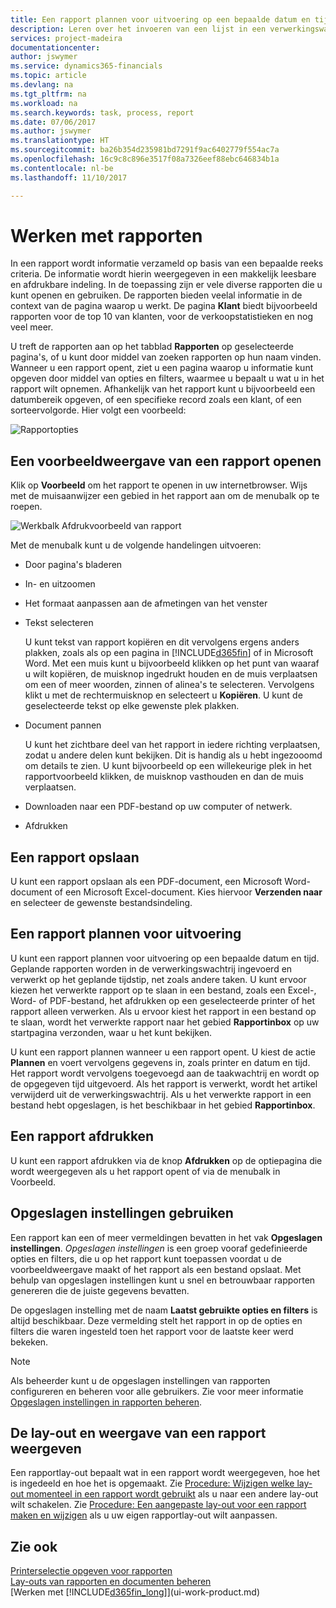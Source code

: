 ```yaml
---
title: Een rapport plannen voor uitvoering op een bepaalde datum en tijd | Microsoft Docs
description: Leren over het invoeren van een lijst in een verwerkingswachtrij en het plannen om te worden verwerkt op een specifieke datum en tijd.
services: project-madeira
documentationcenter: 
author: jswymer
ms.service: dynamics365-financials
ms.topic: article
ms.devlang: na
ms.tgt_pltfrm: na
ms.workload: na
ms.search.keywords: task, process, report
ms.date: 07/06/2017
ms.author: jswymer
ms.translationtype: HT
ms.sourcegitcommit: ba26b354d235981bd7291f9ac6402779f554ac7a
ms.openlocfilehash: 16c9c8c896e3517f08a7326eef88ebc646834b1a
ms.contentlocale: nl-be
ms.lasthandoff: 11/10/2017

---
```

# <a name="working-with-reports"></a>Werken met rapporten
In een rapport wordt informatie verzameld op basis van een bepaalde reeks criteria. De informatie wordt hierin weergegeven in een makkelijk leesbare en afdrukbare indeling. In de toepassing zijn er vele diverse rapporten die u kunt openen en gebruiken. De rapporten bieden veelal informatie in de context van de pagina waarop u werkt. De pagina **Klant** biedt bijvoorbeeld rapporten voor de top 10 van klanten, voor de verkoopstatistieken en nog veel meer.

U treft de rapporten aan op het tabblad **Rapporten** op geselecteerde pagina's, of u kunt door middel van zoeken rapporten op hun naam vinden. Wanneer u een rapport opent, ziet u een pagina waarop u informatie kunt opgeven door middel van opties en filters, waarmee u bepaalt u wat u in het rapport wilt opnemen. Afhankelijk van het rapport kunt u bijvoorbeeld een datumbereik opgeven, of een specifieke record zoals een klant, of een sorteervolgorde. Hier volgt een voorbeeld:

![Rapportopties](media/report_options.png "Rapportopties")

## <a name="previewing-a-report"></a>Een voorbeeldweergave van een rapport openen
Klik op **Voorbeeld** om het rapport te openen in uw internetbrowser. Wijs met de muisaanwijzer een gebied in het rapport aan om de menubalk op te roepen.  

![Werkbalk Afdrukvoorbeeld van rapport](media/report_viewer.png "Werkbalk Afdrukvoorbeeld van rapport")

Met de menubalk kunt u de volgende handelingen uitvoeren:

-   Door pagina's bladeren
-   In- en uitzoomen
-   Het formaat aanpassen aan de afmetingen van het venster
-   Tekst selecteren

    U kunt tekst van rapport kopiëren en dit vervolgens ergens anders plakken, zoals als op een pagina in [!INCLUDE[d365fin](includes/d365fin_md.md)] of in Microsoft Word.  Met een muis kunt u bijvoorbeeld klikken op het punt van waaraf u wilt kopiëren, de muisknop ingedrukt houden en de muis verplaatsen om een of meer woorden, zinnen of alinea's te selecteren. Vervolgens klikt u met de rechtermuisknop en selecteert u **Kopiëren**. U kunt de geselecteerde tekst op elke gewenste plek plakken.
-   Document pannen

    U kunt het zichtbare deel van het rapport in iedere richting verplaatsen, zodat u andere delen kunt bekijken. Dit is handig als u hebt ingezooomd om details te zien.  U kunt bijvoorbeeld op een willekeurige plek in het rapportvoorbeeld klikken, de muisknop vasthouden en dan de muis verplaatsen.

-   Downloaden naar een PDF-bestand op uw computer of netwerk.
-   Afdrukken


## <a name="saving-a-report"></a>Een rapport opslaan
U kunt een rapport opslaan als een PDF-document, een Microsoft Word-document of een Microsoft Excel-document. Kies hiervoor **Verzenden naar** en selecteer de gewenste bestandsindeling.

## <a name="ScheduleReport"></a>Een rapport plannen voor uitvoering
U kunt een rapport plannen voor uitvoering op een bepaalde datum en tijd. Geplande rapporten worden in de verwerkingswachtrij ingevoerd en verwerkt op het geplande tijdstip, net zoals andere taken. U kunt ervoor kiezen het verwerkte rapport op te slaan in een bestand, zoals een Excel-, Word- of PDF-bestand, het afdrukken op een geselecteerde printer of het rapport alleen verwerken. Als u ervoor kiest het rapport in een bestand op te slaan, wordt het verwerkte rapport naar het gebied **Rapportinbox** op uw startpagina verzonden, waar u het kunt bekijken.

U kunt een rapport plannen wanneer u een rapport opent. U kiest de actie **Plannen** en voert vervolgens gegevens in, zoals printer en datum en tijd. Het rapport wordt vervolgens toegevoegd aan de taakwachtrij en wordt op de opgegeven tijd uitgevoerd. Als het rapport is verwerkt, wordt het artikel verwijderd uit de verwerkingswachtrij. Als u het verwerkte rapport in een bestand hebt opgeslagen, is het beschikbaar in het gebied **Rapportinbox**.

## <a name="PrintReport"></a>Een rapport afdrukken
U kunt een rapport afdrukken via de knop **Afdrukken** op de optiepagina die wordt weergegeven als u het rapport opent of via de menubalk in Voorbeeld.

## <a name="using-saved-settings"></a>Opgeslagen instellingen gebruiken
Een rapport kan een of meer vermeldingen bevatten in het vak **Opgeslagen instellingen**. *Opgeslagen instellingen* is een groep vooraf gedefinieerde opties en filters, die u op het rapport kunt toepassen voordat u de voorbeeldweergave maakt of het rapport als een bestand opslaat. Met behulp van opgeslagen instellingen kunt u snel en betrouwbaar rapporten genereren die de juiste gegevens bevatten.

De opgeslagen instelling met de naam **Laatst gebruikte opties en filters** is altijd beschikbaar. Deze vermelding stelt het rapport in op de opties en filters die waren ingesteld toen het rapport voor de laatste keer werd bekeken.

>[!NOTE]
>Als beheerder kunt u de opgeslagen instellingen van rapporten configureren en beheren voor alle gebruikers. Zie voor meer informatie [Opgeslagen instellingen in rapporten beheren](reports-saving-reusing-settings.md).

## <a name="changing-the-layout-and-look-of-a-report"></a>De lay-out en weergave van een rapport weergeven
Een rapportlay-out bepaalt wat in een rapport wordt weergegeven, hoe het is ingedeeld en hoe het is opgemaakt. Zie [Procedure: Wijzigen welke lay-out momenteel in een rapport wordt gebruikt](ui-how-change-layout-currently-used-report.md) als u naar een andere lay-out wilt schakelen. Zie [Procedure: Een aangepaste lay-out voor een rapport maken en wijzigen](ui-how-create-custom-report-layout.md) als u uw eigen rapportlay-out wilt aanpassen.

## <a name="see-also"></a>Zie ook
[Printerselectie opgeven voor rapporten](ui-specify-printer-selection-reports.md)  
[Lay-outs van rapporten en documenten beheren](ui-manage-report-layouts.md)  
[Werken met [!INCLUDE[d365fin_long](includes/d365fin_long_md.md)]](ui-work-product.md)

